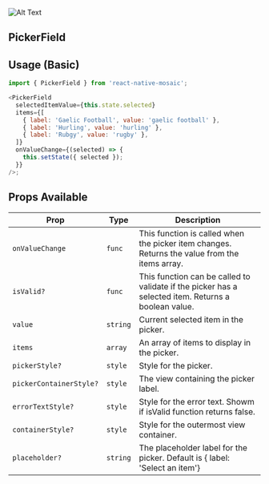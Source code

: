 ![Alt Text](https://drive.google.com/uc?export=view&id=1NmjwnW4cWlL7WbdrlK-Mt-CJ1IXWhlsJ)

## PickerField

## Usage (Basic)

```js
import { PickerField } from 'react-native-mosaic';

<PickerField
  selectedItemValue={this.state.selected}
  items={[
    { label: 'Gaelic Football', value: 'gaelic football' },
    { label: 'Hurling', value: 'hurling' },
    { label: 'Rubgy', value: 'rugby' },
  ]}
  onValueChange={(selected) => {
    this.setState({ selected });
  }}
/>;
```

## Props Available

| Prop                    | Type     | Description                                                                                         |
| ----------------------- | -------- | --------------------------------------------------------------------------------------------------- |
| `onValueChange`         | `func`   | This function is called when the picker item changes. Returns the value from the items array.       |
| `isValid?`              | `func`   | This function can be called to validate if the picker has a selected item. Returns a boolean value. |
| `value`                 | `string` | Current selected item in the picker.                                                                |
| `items`                 | `array`  | An array of items to display in the picker.                                                         |
| `pickerStyle?`          | `style`  | Style for the picker.                                                                               |
| `pickerContainerStyle?` | `style`  | The view containing the picker label.                                                               |
| `errorTextStyle?`       | `style`  | Style for the error text. Showm if isValid function returns false.                                  |
| `containerStyle?`       | `style`  | Style for the outermost view container.                                                             |
| `placeholder?`          | `string` | The placeholder label for the picker. Default is { label: 'Select an item'}                         |
